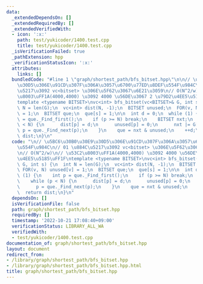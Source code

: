 ```yaml
---
data:
  _extendedDependsOn: []
  _extendedRequiredBy: []
  _extendedVerifiedWith:
  - icon: ':x:'
    path: test/yukicoder/1400.test.cpp
    title: test/yukicoder/1400.test.cpp
  _isVerificationFailed: true
  _pathExtension: hpp
  _verificationStatusIcon: ':x:'
  attributes:
    links: []
  bundledCode: "#line 1 \"graph/shortest_path/bfs_bitset.hpp\"\n\n// \u5BC6\u30B0\u30E9\
    \u30D5\u306E\u91CD\u307F\u306A\u3057\u6700\u77ED\u8DEF\u554F\u984C\n// 01 \u884C\
    \u5217\u3092 vc<bitset> \u306E\u5F62\u3067\u6E21\u3059\n// O(N^2/w)\n// \u53C2\
    \u8003\uFF1A(4000,4000) \u3092 4000 \u56DE\u3067 2 \u79D2\u4EE5\u5185\uFF1F\n\
    template <typename BITSET>\nvc<int> bfs_bitset(vc<BITSET>& G, int s) {\n  int\
    \ N = len(G);\n  vc<int> dist(N, -1);\n  BITSET unused;\n  FOR(v, N) unused[v]\
    \ = 1;\n  BITSET que;\n  que[s] = 1;\n\n  int d = 0;\n  while (1) {\n    int p\
    \ = que._Find_first();\n    if (p >= N) break;\n    BITSET nxt;\n    while (p\
    \ < N) {\n      dist[p] = d;\n      unused[p] = 0;\n      nxt |= G[p];\n     \
    \ p = que._Find_next(p);\n    }\n    que = nxt & unused;\n    ++d;\n  }\n  return\
    \ dist;\n}\n"
  code: "\n// \u5BC6\u30B0\u30E9\u30D5\u306E\u91CD\u307F\u306A\u3057\u6700\u77ED\u8DEF\
    \u554F\u984C\n// 01 \u884C\u5217\u3092 vc<bitset> \u306E\u5F62\u3067\u6E21\u3059\
    \n// O(N^2/w)\n// \u53C2\u8003\uFF1A(4000,4000) \u3092 4000 \u56DE\u3067 2 \u79D2\
    \u4EE5\u5185\uFF1F\ntemplate <typename BITSET>\nvc<int> bfs_bitset(vc<BITSET>&\
    \ G, int s) {\n  int N = len(G);\n  vc<int> dist(N, -1);\n  BITSET unused;\n \
    \ FOR(v, N) unused[v] = 1;\n  BITSET que;\n  que[s] = 1;\n\n  int d = 0;\n  while\
    \ (1) {\n    int p = que._Find_first();\n    if (p >= N) break;\n    BITSET nxt;\n\
    \    while (p < N) {\n      dist[p] = d;\n      unused[p] = 0;\n      nxt |= G[p];\n\
    \      p = que._Find_next(p);\n    }\n    que = nxt & unused;\n    ++d;\n  }\n\
    \  return dist;\n}\n"
  dependsOn: []
  isVerificationFile: false
  path: graph/shortest_path/bfs_bitset.hpp
  requiredBy: []
  timestamp: '2022-10-21 17:08:40+09:00'
  verificationStatus: LIBRARY_ALL_WA
  verifiedWith:
  - test/yukicoder/1400.test.cpp
documentation_of: graph/shortest_path/bfs_bitset.hpp
layout: document
redirect_from:
- /library/graph/shortest_path/bfs_bitset.hpp
- /library/graph/shortest_path/bfs_bitset.hpp.html
title: graph/shortest_path/bfs_bitset.hpp
---
```

